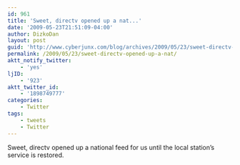 ```yaml
---
id: 961
title: 'Sweet, directv opened up a nat...'
date: '2009-05-23T21:51:09-04:00'
author: DizkoDan
layout: post
guid: 'http://www.cyberjunx.com/blog/archives/2009/05/23/sweet-directv-opened-up-a-nat/'
permalink: /2009/05/23/sweet-directv-opened-up-a-nat/
aktt_notify_twitter:
    - 'yes'
ljID:
    - '923'
aktt_twitter_id:
    - '1898749777'
categories:
    - Twitter
tags:
    - tweets
    - Twitter
---
```


Sweet, directv opened up a national feed for us until the local station’s service is restored.